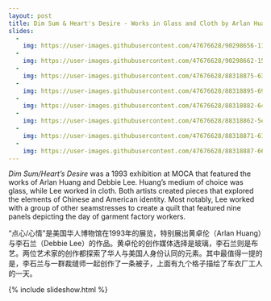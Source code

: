```yaml
---
layout: post
title: Dim Sum & Heart's Desire - Works in Glass and Cloth by Arlan Huang and Debbie Lee, 1993
slides:
  -
    img: https://user-images.githubusercontent.com/47676628/90298656-11337380-de61-11ea-97e1-1c96ca79101e.jpg
  -
    img: https://user-images.githubusercontent.com/47676628/90298662-155f9100-de61-11ea-8da6-bfb7f145e47a.jpg
  -
    img: https://user-images.githubusercontent.com/47676628/88318875-63152d80-cce9-11ea-8fe3-8814f58f6b95.jpg
  -
    img: https://user-images.githubusercontent.com/47676628/88318895-690b0e80-cce9-11ea-8aef-7066011e2276.jpg
  -
    img: https://user-images.githubusercontent.com/47676628/88318882-64def100-cce9-11ea-875e-84d3374928eb.jpg
  -
    img: https://user-images.githubusercontent.com/47676628/88318862-5ee91000-cce9-11ea-8600-53d2c127d099.jpg
  -
    img: https://user-images.githubusercontent.com/47676628/88318871-61e40080-cce9-11ea-89a9-0c07974e2add.jpg
  -
    img: https://user-images.githubusercontent.com/47676628/88318887-66a8b480-cce9-11ea-8fbd-2e3a3407240d.jpg
---    
```


*Dim Sum/Heart’s Desire* was a 1993 exhibition at MOCA that featured the works of Arlan Huang and Debbie Lee. Huang’s medium of choice was glass, while Lee worked in cloth. Both artists created pieces that explored the elements of Chinese and American identity. Most notably, Lee worked with a group of other seamstresses to create a quilt that featured nine panels depicting the day of garment factory workers.  

“点心/心情”是美国华人博物馆在1993年的展览，特别展出黄卓伦（Arlan Huang）与李石兰（Debbie Lee）的作品。黄卓伦的创作媒体选择是玻璃，李石兰则是布艺。两位艺术家的创作都探索了华人与美国人身份认同的元素。其中最值得一提的是，李石兰与一群裁缝师一起创作了一条被子，上面有九个格子描绘了车衣厂工人的一天。

{% include slideshow.html %}


